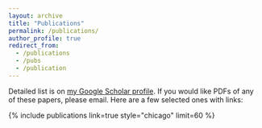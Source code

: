 ```yaml
---
layout: archive
title: "Publications"
permalink: /publications/
author_profile: true
redirect_from:
  - /publications
  - /pubs
  - /publication
---
```


Detailed list is on <a href="https://scholar.google.com/citations?user=bC77n9MAAAAJ&hl=en">my Google Scholar profile</a>. 
If you would like PDFs of any of these papers, please email. Here are a few selected ones with links:

{% include publications link=true style="chicago" limit=60 %}

<!-- 
{% include base_path %}

{% for post in site.publications reversed %}
  {% include archive-single.html %}
{% endfor %}

Under construction.. -->
